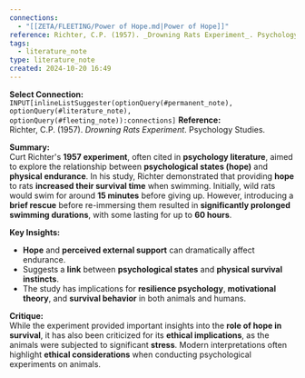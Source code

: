 ```yaml
---
connections:
  - "[[ZETA/FLEETING/Power of Hope.md|Power of Hope]]"
reference: Richter, C.P. (1957). _Drowning Rats Experiment_. Psychology Studies.
tags:
  - literature_note
type: literature_note
created: 2024-10-20 16:49
---
```

**Select Connection:** `INPUT[inlineListSuggester(optionQuery(#permanent_note), optionQuery(#literature_note), optionQuery(#fleeting_note)):connections]` 
**Reference:**  
Richter, C.P. (1957). _Drowning Rats Experiment_. Psychology Studies.

**Summary:**  
Curt Richter's **1957 experiment**, often cited in **psychology literature**, aimed to explore the relationship between **psychological states (hope)** and **physical endurance**. In his study, Richter demonstrated that providing **hope** to rats **increased their survival time** when swimming. Initially, wild rats would swim for around **15 minutes** before giving up. However, introducing a **brief rescue** before re-immersing them resulted in **significantly prolonged swimming durations**, with some lasting for up to **60 hours**.

**Key Insights:**

- **Hope** and **perceived external support** can dramatically affect endurance.
- Suggests a **link** between **psychological states** and **physical survival instincts**.
- The study has implications for **resilience psychology**, **motivational theory**, and **survival behavior** in both animals and humans.

**Critique:**  
While the experiment provided important insights into the **role of hope in survival**, it has also been criticized for its **ethical implications**, as the animals were subjected to significant **stress**. Modern interpretations often highlight **ethical considerations** when conducting psychological experiments on animals.